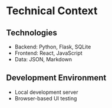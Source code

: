 # Technical Context

## Technologies
- Backend: Python, Flask, SQLite
- Frontend: React, JavaScript
- Data: JSON, Markdown

## Development Environment
- Local development server
- Browser-based UI testing

